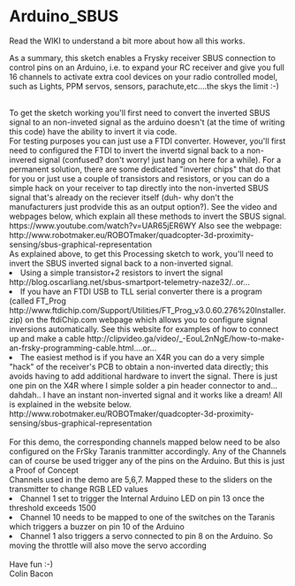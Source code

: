 # Arduino_SBUS
Read the WIKI to understand a bit more about how all this works. 

As a summary, this sketch enables a Frysky receiver SBUS connection to control pins on an Arduino, i.e. to expand your RC receiver and give you full 16 channels to activate extra cool devices on your radio controlled model, such as Lights, PPM servos, sensors, parachute,etc....the skys the limit :-)

<br>
To get the sketch working you'll first need to convert the inverted SBUS signal to an non-inveted signal as the arduino doesn't (at the time of writing this code) have the ability to invert it via code. 
<br>
For testing purposes you can just use a FTDI converter. However, you'll first need to configured the FTDI to invert the invertd signal back to a non-invered signal (confused? don't worry! just hang on here for a while). For a permanent solution, there are some dedicated "inverter chips" that do that for you or just use a couple of  transistors and resistors, or you can do a simple hack on your receiver to tap directly into the non-inverted SBUS signal that's already on the reciever itself (duh- why don't the manufacturers just prodvide this as an output option?). See the video and webpages below, which explain all these methods to invert the SBUS signal. 
<Br>
https://www.youtube.com/watch?v=UAR65jER6WY
 Also see the webpage: 
 http://www.robotmaker.eu/ROBOTmaker/quadcopter-3d-proximity-sensing/sbus-graphical-representation
  

<br>
As explained above, to get this Processing sketch to work, you'll need to invert the SBUS inverted signal back to a non-inverted signal. 
<li>
Using a simple transistor+2 resistors to invert the signal http://blog.oscarliang.net/sbus-smartport-telemetry-naze32/..or...
 <li>
If you have an FTDI USB to TLL serial converter there is a program  (called FT_Prog http://www.ftdichip.com/Support/Utilities/FT_Prog_v3.0.60.276%20Installer.zip) on the ftdiChip.com webpage which allows you to configure signal inversions automatically. See this website for examples of how to connect up and make a cable http://clipvideo.ga/video/_-EouL2nNgE/how-to-make-an-frsky-programming-cable.html....or...
<li>
The easiest method is if you have an X4R you can do a very simple "hack" of the receiver's PCB to obtain a non-inverted data directly; this avoids having to add additional hardware to invert the signal. There is just one pin on the X4R where I simple solder a pin header connector to and... dahdah.. I have an instant non-inverted signal and it works like a dream!  All is explained in the website below. 
 http://www.robotmaker.eu/ROBOTmaker/quadcopter-3d-proximity-sensing/sbus-graphical-representation
</li>
<br>
For this demo, the corresponding channels mapped below need to be also configured on the FrSky Taranis tranmitter accordingly.
Any of the Channels can of course be used trigger any of the pins on the Arduino. But this is just a Proof of Concept
<br>
Channels used in the demo are 5,6,7. Mapped these to the sliders on the transmitter to change RGB LED values
<li>
Channel 1 set to trigger the Internal Arduino LED on pin 13 once the threshold exceeds 1500
<li>
Channel 10 needs to be mapped to one of the switches on the Taranis which triggers a buzzer on pin 10 of the Arduino 
<li>
 Channel 1 also triggers a servo connected to pin 8 on the Arduino. So moving the throttle will also move the servo according
 </li>
 <br>
 Have fun :-)
 <br>
 Colin Bacon
